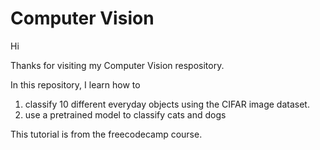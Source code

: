 # Computer Vision
Hi

Thanks for visiting my Computer Vision respository.

In this repository, I learn how to 

1. classify 10 different everyday objects using the CIFAR image dataset.
2. use a pretrained model to classify cats and dogs

This tutorial is from the freecodecamp course.
